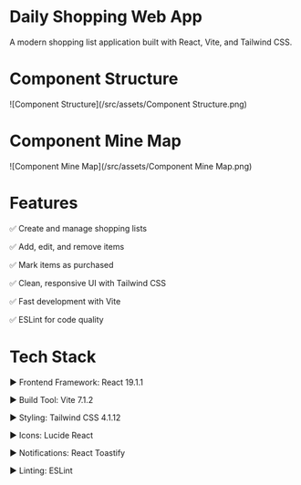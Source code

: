 
# Daily Shopping Web App

A modern shopping list application built with React, Vite, and Tailwind CSS.


# Component Structure
![Component Structure](/src/assets/Component Structure.png)

# Component Mine Map
![Component Mine Map](/src/assets/Component Mine Map.png)


# Features

✅ Create and manage shopping lists

✅ Add, edit, and remove items

✅ Mark items as purchased

✅ Clean, responsive UI with Tailwind CSS

✅ Fast development with Vite

✅ ESLint for code quality

# Tech Stack

 ▶ Frontend Framework: React 19.1.1

▶ Build Tool: Vite 7.1.2

▶ Styling: Tailwind CSS 4.1.12

▶ Icons: Lucide React

▶ Notifications: React Toastify

▶ Linting: ESLint

